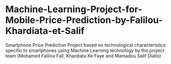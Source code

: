 # Machine-Learning-Project-for-Mobile-Price-Prediction-by-Falilou-Khardiata-et-Salif
Smartphone Price Prediction Project based on technological characteristics specific to smartphones using Machine Learning technology by the project team (Mohamed Falilou Fall, Khardiata Ke Faye and Mamadou Salif Diallo)
